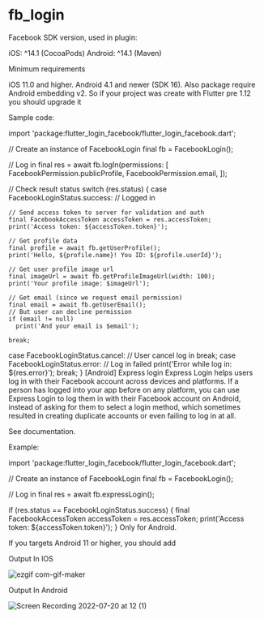 # fb_login

Facebook SDK version, used in plugin:

iOS: ^14.1 (CocoaPods)
Android: ^14.1 (Maven)

Minimum requirements

iOS 11.0 and higher.
Android 4.1 and newer (SDK 16).
Also package require Android embedding v2. So if your project was create with Flutter pre 1.12 you should upgrade it

Sample code:

import 'package:flutter_login_facebook/flutter_login_facebook.dart';

// Create an instance of FacebookLogin
final fb = FacebookLogin();

// Log in
final res = await fb.logIn(permissions: [
  FacebookPermission.publicProfile,
  FacebookPermission.email,
]);

// Check result status
switch (res.status) {
  case FacebookLoginStatus.success:
    // Logged in
    
    // Send access token to server for validation and auth
    final FacebookAccessToken accessToken = res.accessToken;
    print('Access token: ${accessToken.token}');

    // Get profile data
    final profile = await fb.getUserProfile();
    print('Hello, ${profile.name}! You ID: ${profile.userId}');

    // Get user profile image url
    final imageUrl = await fb.getProfileImageUrl(width: 100);
    print('Your profile image: $imageUrl');

    // Get email (since we request email permission)
    final email = await fb.getUserEmail();
    // But user can decline permission
    if (email != null)
      print('And your email is $email');

    break;
  case FacebookLoginStatus.cancel:
    // User cancel log in
    break;
  case FacebookLoginStatus.error:
    // Log in failed
    print('Error while log in: ${res.error}');
    break;
}
[Android] Express login
Express Login helps users log in with their Facebook account across devices and platforms. If a person has logged into your app before on any platform, you can use Express Login to log them in with their Facebook account on Android, instead of asking for them to select a login method, which sometimes resulted in creating duplicate accounts or even failing to log in at all.

See documentation.

Example:

import 'package:flutter_login_facebook/flutter_login_facebook.dart';

// Create an instance of FacebookLogin
final fb = FacebookLogin();

// Log in
final res = await fb.expressLogin();

if (res.status == FacebookLoginStatus.success) {
  final FacebookAccessToken accessToken = res.accessToken;
  print('Access token: ${accessToken.token}');
}
Only for Android.

If you targets Android 11 or higher, you should add

<queries>
  <package android:name="com.facebook.katana" />
</queries> 


 Output In IOS






![ezgif com-gif-maker](https://user-images.githubusercontent.com/107614710/185046213-502a20d4-563f-43c8-822c-e22a9770ff6b.gif)



 Output In Android
 
 
![Screen Recording 2022-07-20 at 12 (1)](https://user-images.githubusercontent.com/107614710/185045231-89cccb12-c208-4c92-9c39-6749820dc37d.gif)


